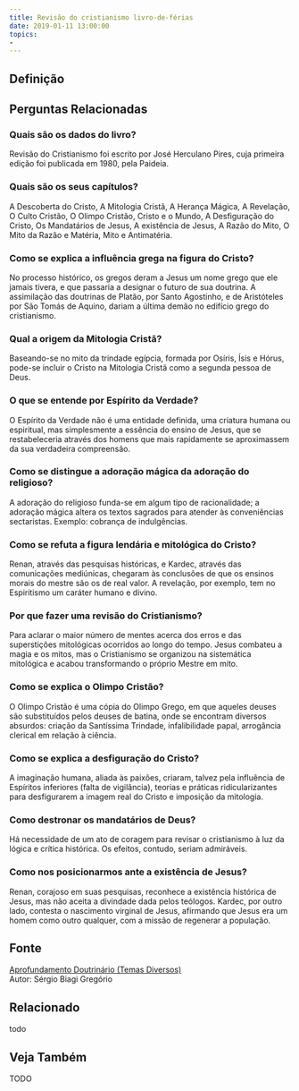 ```yaml
---
title: Revisão do cristianismo livro-de-férias
date: 2019-01-11 13:00:00
topics: 
- 
---
```


## Definição


## Perguntas Relacionadas

### Quais são os dados do livro?
Revisão do Cristianismo foi escrito por José Herculano Pires, cuja
primeira edição foi publicada em 1980, pela Paideia.
### Quais são os seus capítulos?
A Descoberta do Cristo, A Mitologia Cristã, A Herança Mágica, A
Revelação, O Culto Cristão, O Olimpo Cristão, Cristo e o Mundo, A
Desfiguração do Cristo, Os Mandatários de Jesus, A existência de Jesus,
A Razão do Mito, O Mito da Razão e Matéria, Mito e Antimatéria.
### Como se explica a influência grega na figura do Cristo?
No processo histórico, os gregos deram a Jesus um nome grego que ele
jamais tivera, e que passaria a designar o futuro de sua doutrina. A
assimilação das doutrinas de Platão, por Santo Agostinho, e de
Aristóteles por São Tomás de Aquino, dariam a última demão no edifício
grego do cristianismo.
### Qual a origem da Mitologia Cristã?
Baseando-se no mito da trindade egípcia, formada por Osíris, Ísis e
Hórus, pode-se incluir o Cristo na Mitologia Cristã como a segunda
pessoa de Deus.
### O que se entende por Espírito da Verdade?
O Espírito da Verdade não é uma entidade definida, uma criatura humana
ou espiritual, mas simplesmente a essência do ensino de Jesus, que se
restabeleceria através dos homens que mais rapidamente se aproximassem
da sua verdadeira compreensão.
### Como se distingue a adoração mágica da adoração do religioso?
A adoração do religioso funda-se em algum tipo de racionalidade; a
adoração mágica altera os textos sagrados para atender às conveniências
sectaristas. Exemplo: cobrança de indulgências.
### Como se refuta a figura lendária e mitológica do Cristo?
Renan, através das pesquisas históricas, e Kardec, através das
comunicações mediúnicas, chegaram às conclusões de que os ensinos morais
do mestre são os de real valor. A revelação, por exemplo, tem no
Espiritismo um caráter humano e divino.
### Por que fazer uma revisão do Cristianismo?
Para aclarar o maior número de mentes acerca dos erros e das
superstições mitológicas ocorridos ao longo do tempo. Jesus combateu a
magia e os mitos, mas o Cristianismo se organizou na sistemática
mitológica e acabou transformando o próprio Mestre em mito.
### Como se explica o Olimpo Cristão?
O Olimpo Cristão é uma cópia do Olimpo Grego, em que aqueles deuses são
substituídos pelos deuses de batina, onde se encontram diversos
absurdos: criação da Santíssima Trindade, infalibilidade papal,
arrogância clerical em relação à ciência.
### Como se explica a desfiguração do Cristo?
A imaginação humana, aliada às paixões, criaram, talvez pela influência
de Espíritos inferiores (falta de vigilância), teorias e práticas
ridicularizantes para desfigurarem a imagem real do Cristo e imposição
da mitologia.
### Como destronar os mandatários de Deus?
Há necessidade de um ato de coragem para revisar o cristianismo à luz da
lógica e crítica histórica. Os efeitos, contudo, seriam admiráveis.
### Como nos posicionarmos ante a existência de Jesus?
Renan, corajoso em suas pesquisas, reconhece a existência histórica de
Jesus, mas não aceita a divindade dada pelos teólogos. Kardec, por outro
lado, contesta o nascimento virginal de Jesus, afirmando que Jesus era
um homem como outro qualquer, com a missão de regenerar a população.



## Fonte
[Aprofundamento Doutrinário (Temas Diversos)](https://sites.google.com/view/aprofundamentodoutrinario/revisão-do-cristianismo-livro-de-férias)  
Autor: Sérgio Biagi Gregório



## Relacionado
todo

## Veja Também
TODO


